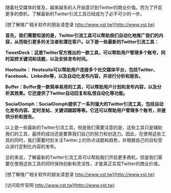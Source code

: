 随着社交媒体的普及，越来越多的人开始意识到Twitter的商业价值。而为了开启更多的商机，了解最新的Twitter引流工具已经成为了必不可少的一步。

[想了解推广相关软件的朋友请登录 http://www.vst.tw](http://www.vst.tw)

**首先，我们需要知道的是，Twitter引流工具可以帮助我们自动化地推广我们的内容，从而吸引更多的关注者和潜在客户。以下是一些最新的Twitter引流工具：**

**TweetDeck：这是Twitter官方推出的一款工具，可以帮助用户管理多个账号，同时监控关键词和话题，以及安排发布时间。**

**Hootsuite： Hootsuite可以帮助用户连接多个社交媒体平台，包括Twitter、Facebook、LinkedIn等，以及自动化发布内容，并进行分析和报告。**

**Buffer：Buffer是一款简单易用的工具，可以帮助用户计划和发布内容，以及分析其效果。它还提供了Twitter自动回复和私信自动化等功能。**

**SocialOomph：SocialOomph提供了一系列强大的Twitter引流工具，包括自动化发布内容、定时发帖、关键词跟踪等等。它还可以帮助用户管理多个账号，并提供分析和报告。**

以上是一些最新的Twitter引流工具，但是我们需要注意的是，这些工具只是辅助我们的工具，最终的成功还是要靠我们自己的努力和创造力。因此，在使用这些工具的同时，我们需要时刻关注Twitter上的热点话题和趋势，并根据自己的目标受众进行定制化内容的发布。

总的来说，了解最新的Twitter引流工具可以帮助我们开启更多商机，但是我们需要在使用这些工具的同时保持创新和灵活性，才能真正实现Twitter的商业价值。

[想了解推广相关软件的朋友请登录 http://www.vst.tw](http://www.vst.tw)


[访问软件官网 http://www.vst.tw](http://www.vst.tw)
